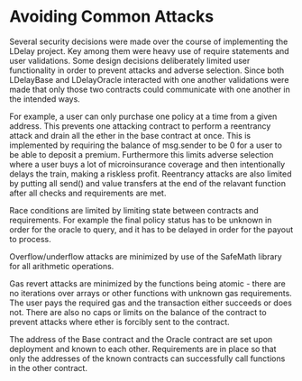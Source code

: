 # Avoiding Common Attacks

Several security decisions were made over the course of implementing the LDelay project. Key among them were heavy use of require statements and user validations. Some design decisions deliberately limited user functionality in order to prevent attacks and adverse selection. Since both LDelayBase and LDelayOracle interacted with one another validations were made that only those two contracts could communicate with one another in the intended ways.

For example, a user can only purchase one policy at a time from a given address. This prevents one attacking contract to perform a reentrancy attack and drain all the ether in the base contract at once. This is implemented by requiring the balance of msg.sender to be 0 for a user to be able to deposit a premium. Furthermore this limits adverse selection where a user buys a lot of microinsurance coverage and then intentionally delays the train, making a riskless profit. Reentrancy attacks are also limited by putting all send() and value transfers at the end of the relavant function after all checks and requirements are met. 

Race conditions are limited by limiting state between contracts and requirements. For example the final policy status has to  be unknown in order for the oracle to query, and it has to be delayed in order for the payout to process. 

Overflow/underflow attacks are minimized by use of the SafeMath library for all arithmetic operations. 

Gas revert attacks are minimized by the functions being atomic - there are no iterations over arrays or other functions with unknown gas requirements. The user pays the required gas and the transaction either succeeds or does not. There are also no caps or limits on the balance of the contract to prevent attacks where ether is forcibly sent to the contract. 

The address of the Base contract and the Oracle contract are set upon deployment and known to each other. Requirements are in place so that only the addresses of the known contracts can successfully call functions in the other contract. 
